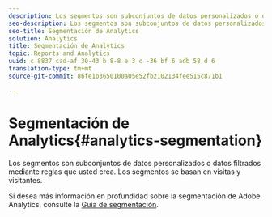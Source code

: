 ```yaml
---
description: Los segmentos son subconjuntos de datos personalizados o datos filtrados mediante reglas que usted crea. Los segmentos se basan en visitas y visitantes.
seo-description: Los segmentos son subconjuntos de datos personalizados o datos filtrados mediante reglas que usted crea. Los segmentos se basan en visitas y visitantes.
seo-title: Segmentación de Analytics
solution: Analytics
title: Segmentación de Analytics
topic: Reports and Analytics
uuid: c 8837 cad-af 30-43 b 8-8 e 3 c -36 bf 6 adb 58 d 6
translation-type: tm+mt
source-git-commit: 86fe1b3650100a05e52fb2102134fee515c871b1

---
```



# Segmentación de Analytics{#analytics-segmentation}

Los segmentos son subconjuntos de datos personalizados o datos filtrados mediante reglas que usted crea. Los segmentos se basan en visitas y visitantes.

Si desea más información en profundidad sobre la segmentación de Adobe Analytics, consulte la [Guía de segmentación](https://marketing.adobe.com/resources/help/en_US/analytics/segment/).
